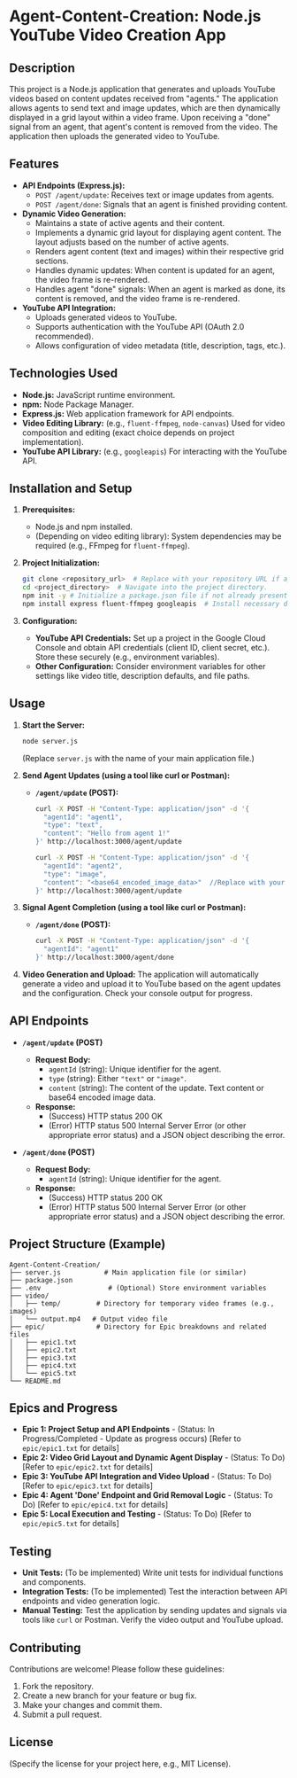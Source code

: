 # Agent-Content-Creation: Node.js YouTube Video Creation App

## Description

This project is a Node.js application that generates and uploads YouTube videos based on content updates received from "agents."  The application allows agents to send text and image updates, which are then dynamically displayed in a grid layout within a video frame.  Upon receiving a "done" signal from an agent, that agent's content is removed from the video. The application then uploads the generated video to YouTube.

## Features

*   **API Endpoints (Express.js):**
    *   `POST /agent/update`: Receives text or image updates from agents.
    *   `POST /agent/done`:  Signals that an agent is finished providing content.
*   **Dynamic Video Generation:**
    *   Maintains a state of active agents and their content.
    *   Implements a dynamic grid layout for displaying agent content.  The layout adjusts based on the number of active agents.
    *   Renders agent content (text and images) within their respective grid sections.
    *   Handles dynamic updates:  When content is updated for an agent, the video frame is re-rendered.
    *   Handles agent "done" signals: When an agent is marked as done, its content is removed, and the video frame is re-rendered.
*   **YouTube API Integration:**
    *   Uploads generated videos to YouTube.
    *   Supports authentication with the YouTube API (OAuth 2.0 recommended).
    *   Allows configuration of video metadata (title, description, tags, etc.).

## Technologies Used

*   **Node.js:** JavaScript runtime environment.
*   **npm:** Node Package Manager.
*   **Express.js:** Web application framework for API endpoints.
*   **Video Editing Library:** (e.g., `fluent-ffmpeg`, `node-canvas`)  Used for video composition and editing (exact choice depends on project implementation).
*   **YouTube API Library:** (e.g., `googleapis`) For interacting with the YouTube API.

## Installation and Setup

1.  **Prerequisites:**
    *   Node.js and npm installed.
    *   (Depending on video editing library):  System dependencies may be required (e.g., FFmpeg for `fluent-ffmpeg`).
2.  **Project Initialization:**
    ```bash
    git clone <repository_url>  # Replace with your repository URL if applicable.
    cd <project_directory>  # Navigate into the project directory.
    npm init -y # Initialize a package.json file if not already present.
    npm install express fluent-ffmpeg googleapis  # Install necessary dependencies.  Adapt dependencies based on your chosen video editing library.
    ```

3.  **Configuration:**
    *   **YouTube API Credentials:** Set up a project in the Google Cloud Console and obtain API credentials (client ID, client secret, etc.).  Store these securely (e.g., environment variables).
    *   **Other Configuration:**  Consider environment variables for other settings like video title, description defaults, and file paths.

## Usage

1.  **Start the Server:**
    ```bash
    node server.js
    ```
    (Replace `server.js` with the name of your main application file.)

2.  **Send Agent Updates (using a tool like curl or Postman):**
    *   **`/agent/update` (POST):**
        ```bash
        curl -X POST -H "Content-Type: application/json" -d '{
          "agentId": "agent1",
          "type": "text",
          "content": "Hello from agent 1!"
        }' http://localhost:3000/agent/update
        ```
        ```bash
        curl -X POST -H "Content-Type: application/json" -d '{
          "agentId": "agent2",
          "type": "image",
          "content": "<base64_encoded_image_data>"  //Replace with your base64 encoded image data
        }' http://localhost:3000/agent/update
        ```

3.  **Signal Agent Completion (using a tool like curl or Postman):**
    *   **`/agent/done` (POST):**
        ```bash
        curl -X POST -H "Content-Type: application/json" -d '{
          "agentId": "agent1"
        }' http://localhost:3000/agent/done
        ```

4.  **Video Generation and Upload:** The application will automatically generate a video and upload it to YouTube based on the agent updates and the configuration.  Check your console output for progress.

## API Endpoints

*   **`/agent/update` (POST)**
    *   **Request Body:**
        *   `agentId` (string):  Unique identifier for the agent.
        *   `type` (string):  Either `"text"` or `"image"`.
        *   `content` (string):  The content of the update.  Text content or base64 encoded image data.
    *   **Response:**
        *   (Success) HTTP status 200 OK
        *   (Error) HTTP status 500 Internal Server Error (or other appropriate error status) and a JSON object describing the error.

*   **`/agent/done` (POST)**
    *   **Request Body:**
        *   `agentId` (string):  Unique identifier for the agent.
    *   **Response:**
        *   (Success) HTTP status 200 OK
        *   (Error) HTTP status 500 Internal Server Error (or other appropriate error status) and a JSON object describing the error.

## Project Structure (Example)

```
Agent-Content-Creation/
├── server.js           # Main application file (or similar)
├── package.json
├── .env                 # (Optional) Store environment variables
├── video/
│   ├── temp/         # Directory for temporary video frames (e.g., images)
│   └── output.mp4   # Output video file
├── epic/             # Directory for Epic breakdowns and related files
│   ├── epic1.txt
│   ├── epic2.txt
│   ├── epic3.txt
│   ├── epic4.txt
│   └── epic5.txt
└── README.md
```

##  Epics and Progress

*   **Epic 1: Project Setup and API Endpoints** -  (Status: In Progress/Completed - Update as progress occurs)  [Refer to `epic/epic1.txt` for details]
*   **Epic 2: Video Grid Layout and Dynamic Agent Display** - (Status:  To Do) [Refer to `epic/epic2.txt` for details]
*   **Epic 3: YouTube API Integration and Video Upload** - (Status: To Do) [Refer to `epic/epic3.txt` for details]
*   **Epic 4: Agent 'Done' Endpoint and Grid Removal Logic** - (Status: To Do) [Refer to `epic/epic4.txt` for details]
*   **Epic 5: Local Execution and Testing** - (Status: To Do) [Refer to `epic/epic5.txt` for details]

## Testing

*   **Unit Tests:** (To be implemented) Write unit tests for individual functions and components.
*   **Integration Tests:** (To be implemented) Test the interaction between API endpoints and video generation logic.
*   **Manual Testing:**  Test the application by sending updates and signals via tools like `curl` or Postman.  Verify the video output and YouTube upload.

## Contributing

Contributions are welcome!  Please follow these guidelines:

1.  Fork the repository.
2.  Create a new branch for your feature or bug fix.
3.  Make your changes and commit them.
4.  Submit a pull request.

## License

(Specify the license for your project here, e.g., MIT License).
